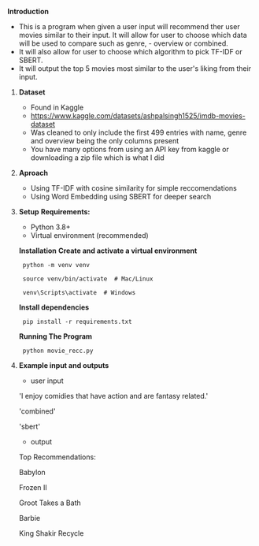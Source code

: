**Introduction**

- This is a program when given a user input will recommend ther user movies similar to their input. It will allow for user to choose which data will be used to compare such as genre, - overview or combined. 
- It will also allow for user to choose which algorithm to pick TF-IDF or SBERT. 
- It will output the top 5 movies most similar to the user's liking from their input.

1. **Dataset**
    - Found in Kaggle
    - https://www.kaggle.com/datasets/ashpalsingh1525/imdb-movies-dataset
    - Was cleaned to only include the first 499 entries with name, genre and overview being the only columns present
    - You have many options from using an API key from kaggle or downloading a zip file which is what I did

2. **Aproach**
    - Using TF-IDF with cosine similarity for simple reccomendations
    - Using Word Embedding using SBERT for deeper search

3. **Setup**
    **Requirements:**
    - Python 3.8+
    - Virtual environment (recommended)

    **Installation**
    **Create and activate a virtual environment**
   
        python -m venv venv
   
        source venv/bin/activate  # Mac/Linux
   
        venv\Scripts\activate  # Windows

    **Install dependencies**
   
        pip install -r requirements.txt

    **Running The Program**
   
        python movie_recc.py

5. **Example input and outputs**
    - user input
    
    'I enjoy comidies that have action and are fantasy related.'

    'combined'

    'sbert'

    - output
      
    Top Recommendations:
   
    Babylon

    Frozen II
   
    Groot Takes a Bath
   
    Barbie
   
    King Shakir Recycle

